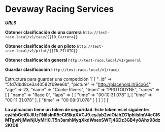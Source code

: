 # **Devaway Racing Services**

**_URLS_**

**Obtener clasificación de una carrera**
`http://test-race.local/v1/race/{{ID_Carrera}}`

**Obtener clasificación de un piloto**
`http://test-race.local/v1/pilot/{{ID_PILOTO}}`

**Obtener clasificación general**
`http://test-race.local/v1/general`

**Guardar clasificación**
`http://test-race.local/v1/race/`

Estructura para guardar una competición
`[
    [
     "_id" => "5fd7dbd8ce3a40582fb9ee6b",
     "picture" => "http://placehold.it/64x64",
     "age" => 23,
     "name" => "Cooke Rivers",
     "team" => "PROTODYNE",
     "races" => [
         [
             "name" => "Race 0",
             "laps" => [
                 [
                     "time" => "00:10:31.078"
                 ],
                 [
                     "time" => "00:11:31.078"
                 ],
                 [
                     "time" => "00:09:31.078"
                 ]
             ]
         ]
     ]
    ]
]

**La aplicación tiene un token de seguridad. Este token es el siguiente: eyJhbGciOiJIUzI1NiIsInR5cCI6IkpXVCJ9.eyJyb2wiOiJhZG1pbiIsImV4cCI6MTgwNjMwNjUyMH0.T5n3amhMyqXkdWsexSWTj46Dz3GB4y8Ahx98dz2KtD8**
`
